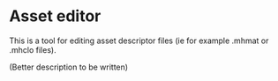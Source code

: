 # Asset editor

This is a tool for editing asset descriptor files (ie for example .mhmat or .mhclo files). 

(Better description to be written)


